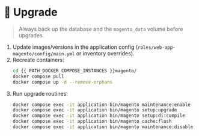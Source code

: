# 🔼 Upgrade

> Always back up the database and the `magento_data` volume before upgrades.

1. Update images/versions in the application config (`roles/web-app-magento/config/main.yml` or inventory overrides).
2. Recreate containers:
   ```bash
   cd {{ PATH_DOCKER_COMPOSE_INSTANCES }}magento/
   docker compose pull
   docker compose up -d --remove-orphans
   ```
3. Run upgrade routines:
   ```bash
   docker compose exec -it application bin/magento maintenance:enable
   docker compose exec -it application bin/magento setup:upgrade
   docker compose exec -it application bin/magento setup:di:compile
   docker compose exec -it application bin/magento cache:flush
   docker compose exec -it application bin/magento maintenance:disable
   ```
